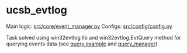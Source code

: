 # ucsb_evtlog

Main logic: [src/core/event_manager.py](https://github.com/MrRooots/ucsb_evtlog/blob/main/src/core/event_manager.py)
Configs: [src/config/config.py](https://github.com/MrRooots/ucsb_evtlog/blob/main/src/config/config.py)

Task solved using win32evtlog lib and win32evtlog.EvtQuery method for querying events data (see [query example](https://github.com/MrRooots/ucsb_evtlog/blob/main/expected_query.xml) and [query_manager](https://github.com/MrRooots/ucsb_evtlog/blob/main/src/core/query_manager.py))
